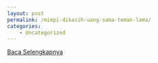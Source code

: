 ```yaml
---
layout: post
permalink: /mimpi-dikasih-uang-sama-teman-lama/
categories:
    - Uncategorized
---
```


[Baca Selengkapnya](/04)